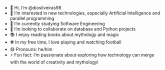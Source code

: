 - 👋 Hi, I’m @diosilveiras98
- 👀 I’m interested in new technologies, especially Artificial Intelligence and parallel programming
- 🌱 I’m currently studying Software Engineering
- 💞️ I’m looking to collaborate on database and Python projects
- 📚 I enjoy reading books about mythology and magic
- ⚽ In my free time, I love playing and watching football
- 😄 Pronouns: he/him
- ⚡ Fun fact: I’m passionate about exploring how technology can merge with the world of creativity and mythology!


<!---
diosilveiras98/diosilveiras98 is a ✨ special ✨ repository because its `README.md` (this file) appears on your GitHub profile.
You can click the Preview link to take a look at your changes.
--->
